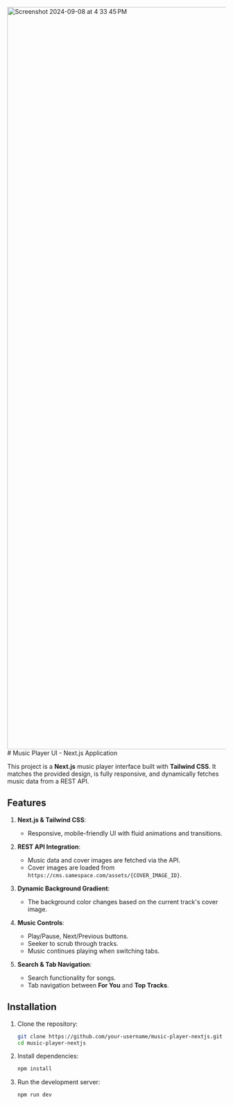 <img width="1710" alt="Screenshot 2024-09-08 at 4 33 45 PM" src="https://github.com/user-attachments/assets/4de9d2b3-7820-44d1-a0ee-45c1791d5b72"># Music Player UI - Next.js Application

This project is a **Next.js** music player interface built with **Tailwind CSS**. It matches the provided design, is fully responsive, and dynamically fetches music data from a REST API.

## Features

1. **Next.js & Tailwind CSS**: 
   - Responsive, mobile-friendly UI with fluid animations and transitions.
   
2. **REST API Integration**:
   - Music data and cover images are fetched via the API.
   - Cover images are loaded from `https://cms.samespace.com/assets/{COVER_IMAGE_ID}`.

3. **Dynamic Background Gradient**:
   - The background color changes based on the current track's cover image.

4. **Music Controls**:
   - Play/Pause, Next/Previous buttons.
   - Seeker to scrub through tracks.
   - Music continues playing when switching tabs.

5. **Search & Tab Navigation**:
   - Search functionality for songs.
   - Tab navigation between **For You** and **Top Tracks**.

## Installation

1. Clone the repository:
   ```bash
   git clone https://github.com/your-username/music-player-nextjs.git
   cd music-player-nextjs
2. Install dependencies:
    ```bash
    npm install
3. Run the development server:
   ```bash
   npm run dev





